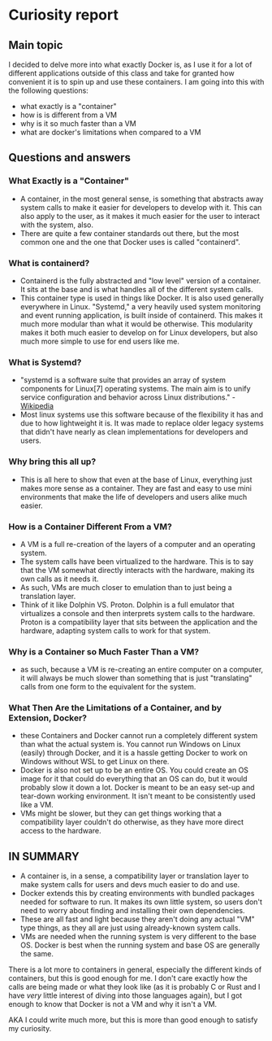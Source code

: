 # Curiosity report
## Main topic
I decided to delve more into what exactly Docker is, as I use it for a lot of different applications outside of this class and take for granted how convenient it is to spin up and use these containers. I am going into this with the following questions:
- what exactly is a "container"
- how is is different from a VM
- why is it so much faster than a VM
- what are docker's limitations when compared to a VM
## Questions and answers
### What Exactly is a "Container"
- A container, in the most general sense, is something that abstracts away system calls to make it easier for developers to develop with it. This can also apply to the user, as it makes it much easier for the user to interact with the system, also.
- There are quite a few container standards out there, but the most common one and the one that Docker uses is called "containerd".
### What is containerd?
- Containerd is the fully abstracted and "low level" version of a container. It sits at the base and is what handles all of the different system calls.
- This container type is used in things like Docker. It is also used generally everywhere in Linux. "Systemd," a very heavily used system monitoring and event running application, is built inside of containerd. This makes it much more modular than what it would be otherwise. This modularity makes it both much easier to develop on for Linux developers, but also much more simple to use for end users like me.
### What is Systemd?
- "systemd is a software suite that provides an array of system components for Linux[7] operating systems. The main aim is to unify service configuration and behavior across Linux distributions." - [Wikipedia](https://en.wikipedia.org/wiki/Systemd)
- Most linux systems use this software because of the flexibility it has and due to how lightweight it is. It was made to replace older legacy systems that didn't have nearly as clean implementations for developers and users.
### Why bring this all up?
- This is all here to show that even at the base of Linux, everything just makes more sense as a container. They are fast and easy to use mini environments that make the life of developers and users alike much easier.
### How is a Container Different From a VM?
- A VM is a full re-creation of the layers of a computer and an operating system.
- The system calls have been virtualized to the hardware. This is to say that the VM somewhat directly interacts with the hardware, making its own calls as it needs it.
- As such, VMs are much closer to emulation than to just being a translation layer.
- Think of it like Dolphin VS. Proton. Dolphin is a full emulator that virtualizes a console and then interprets system calls to the hardware. Proton is a compatibility layer that sits between the application and the hardware, adapting system calls to work for that system.
### Why is a Container so Much Faster Than a VM?
- as such, because a VM is re-creating an entire computer on a computer, it will always be much slower than something that is just "translating" calls from one form to the equivalent for the system.
### What Then Are the Limitations of a Container, and by Extension, Docker?
- these Containers and Docker cannot run a completely different system than what the actual system is. You cannot run Windows on Linux (easily) through Docker, and it is a hassle getting Docker to work on Windows without WSL to get Linux on there. 
- Docker is also not set up to be an entire OS. You could create an OS image for it that could do everything that an OS can do, but it would probably slow it down a lot. Docker is meant to be an easy set-up and tear-down working environment. It isn't meant to be consistently used like a VM.
- VMs might be slower, but they can get things working that a compatibility layer couldn't do otherwise, as they have more direct access to the hardware.
## IN SUMMARY
- A container is, in a sense, a compatibility layer or translation layer to make system calls for users and devs much easier to do and use.
- Docker extends this by creating environments with bundled packages needed for software to run. It makes its own little system, so users don't need to worry about finding and installing their own dependencies.
- These are all fast and light because they aren't doing any actual "VM" type things, as they all are just using already-known system calls.
- VMs are needed when the running system is very different to the base OS. Docker is best when the running system and base OS are generally the same.

There is a lot more to containers in general, especially the different kinds of containers, but this is good enough for me. I don't care exactly how the calls are being made or what they look like (as it is probably C or Rust and I have *very* little interest of diving into those languages again), but I got enough to know that Docker is not a VM and why it isn't a VM.

AKA I could write much more, but this is more than good enough to satisfy my curiosity.